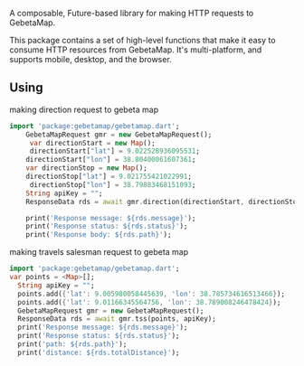 
A composable, Future-based library for making HTTP requests to GebetaMap.

This package contains a set of high-level functions that make it
easy to consume HTTP resources from GebetaMap. It's multi-platform, and supports mobile, desktop,
and the browser.

## Using
making direction request to gebeta map
```dart
import 'package:gebetamap/gebetamap.dart';
    GebetaMapRequest gmr = new GebetaMapRequest();
     var directionStart = new Map();
     directionStart["lat"] = 9.022528936095531;
    directionStart["lon"] = 38.80400061607361;
    var directionStop = new Map();
    directionStop["lat"] = 9.021755421022991;
     directionStop["lon"] = 38.79883468151093;
    String apiKey = "";
    ResponseData rds = await gmr.direction(directionStart, directionStop, apiKey);

    print('Response message: ${rds.message}');
    print('Response status: ${rds.status}');
    print('Response body: ${rds.path}');

```

making travels salesman request to gebeta map

```dart
import 'package:gebetamap/gebetamap.dart';
var points = <Map>[];
  String apiKey = "";
  points.add({'lat': 9.005980058445639, 'lon': 38.785734616513466});
  points.add({'lat': 9.01166345564756, 'lon': 38.789008246478424});
  GebetaMapRequest gmr = new GebetaMapRequest();
  ResponseData rds = await gmr.tss(points, apiKey);
  print('Response message: ${rds.message}');
  print('Response status: ${rds.status}');
  print('path: ${rds.path}');
  print('distance: ${rds.totalDistance}');
```

